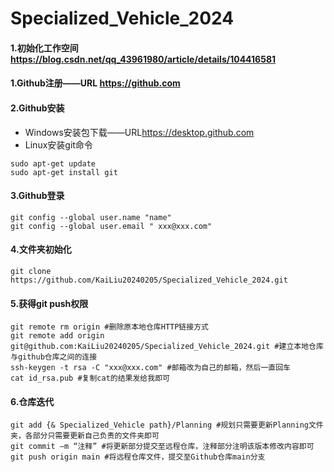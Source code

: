 # Specialized_Vehicle_2024

#### 1.初始化工作空间 <https://blog.csdn.net/qq_43961980/article/details/104416581>




#### 1.Github注册——URL <https://github.com>

#### 2.Github安装

* Windows安装包下载——URL<https://desktop.github.com>
* Linux安装git命令

```shell
sudo apt-get update
sudo apt-get install git
```

#### 3.Github登录

```shell
git config --global user.name "name"
git config --global user.email " xxx@xxx.com"
```

#### 4.文件夹初始化

```shell
git clone https://github.com/KaiLiu20240205/Specialized_Vehicle_2024.git
```

#### 5.获得git push权限

```shell
git remote rm origin #删除原本地仓库HTTP链接方式
git remote add origin git@github.com:KaiLiu20240205/Specialized_Vehicle_2024.git #建立本地仓库与github仓库之间的连接
ssh-keygen -t rsa -C "xxx@xxx.com" #邮箱改为自己的邮箱，然后一直回车
cat id_rsa.pub #复制cat的结果发给我即可
```

#### 6.仓库迭代

```shell
git add {& Specialized_Vehicle path}/Planning #规划只需要更新Planning文件夹，各部分只需要更新自己负责的文件夹即可
git commit –m “注释” #将更新部分提交至远程仓库，注释部分注明该版本修改内容即可
git push origin main #将远程仓库文件，提交至Github仓库main分支
```
